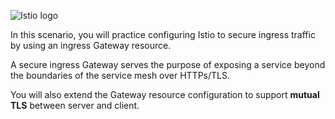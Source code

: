
![Istio logo](https://raw.githubusercontent.com/lorenzo85/scenarios-ica/master/istio-logo.svg)

In this scenario, you will practice configuring Istio to secure ingress traffic by using an ingress Gateway resource.

A secure ingress Gateway serves the purpose of exposing a service beyond the boundaries of the service mesh over HTTPs/TLS.

You will also extend the Gateway resource configuration to support **mutual TLS** between server and client.